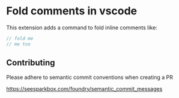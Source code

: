 # Fold comments in vscode

This extension adds a command to fold inline comments like:

```js
// fold me
// me too
```

## Contributing

Please adhere to semantic commit conventions when creating a PR

https://seesparkbox.com/foundry/semantic_commit_messages

